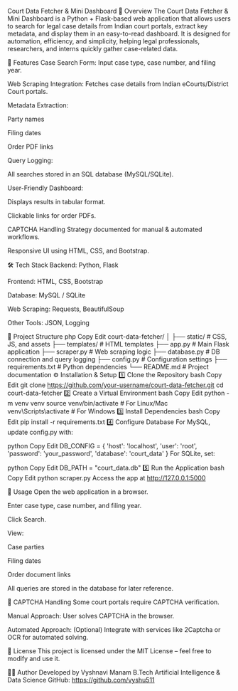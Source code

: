 Court Data Fetcher & Mini Dashboard
📌 Overview
The Court Data Fetcher & Mini Dashboard is a Python + Flask-based web application that allows users to search for legal case details from Indian court portals, extract key metadata, and display them in an easy-to-read dashboard.
It is designed for automation, efficiency, and simplicity, helping legal professionals, researchers, and interns quickly gather case-related data.

🚀 Features
Case Search Form: Input case type, case number, and filing year.

Web Scraping Integration: Fetches case details from Indian eCourts/District Court portals.

Metadata Extraction:

Party names

Filing dates

Order PDF links

Query Logging:

All searches stored in an SQL database (MySQL/SQLite).

User-Friendly Dashboard:

Displays results in tabular format.

Clickable links for order PDFs.

CAPTCHA Handling Strategy documented for manual & automated workflows.

Responsive UI using HTML, CSS, and Bootstrap.

🛠️ Tech Stack
Backend: Python, Flask

Frontend: HTML, CSS, Bootstrap

Database: MySQL / SQLite

Web Scraping: Requests, BeautifulSoup

Other Tools: JSON, Logging

📂 Project Structure
php
Copy
Edit
court-data-fetcher/
│
├── static/                # CSS, JS, and assets
├── templates/             # HTML templates
├── app.py                  # Main Flask application
├── scraper.py              # Web scraping logic
├── database.py             # DB connection and query logging
├── config.py               # Configuration settings
├── requirements.txt        # Python dependencies
└── README.md               # Project documentation
⚙️ Installation & Setup
1️⃣ Clone the Repository
bash
Copy
Edit
git clone https://github.com/your-username/court-data-fetcher.git
cd court-data-fetcher
2️⃣ Create a Virtual Environment
bash
Copy
Edit
python -m venv venv
source venv/bin/activate   # For Linux/Mac
venv\Scripts\activate      # For Windows
3️⃣ Install Dependencies
bash
Copy
Edit
pip install -r requirements.txt
4️⃣ Configure Database
For MySQL, update config.py with:

python
Copy
Edit
DB_CONFIG = {
    'host': 'localhost',
    'user': 'root',
    'password': 'your_password',
    'database': 'court_data'
}
For SQLite, set:

python
Copy
Edit
DB_PATH = "court_data.db"
5️⃣ Run the Application
bash
Copy
Edit
python scraper.py
Access the app at http://127.0.0.1:5000

📖 Usage
Open the web application in a browser.

Enter case type, case number, and filing year.

Click Search.

View:

Case parties

Filing dates

Order document links

All queries are stored in the database for later reference.

🧠 CAPTCHA Handling
Some court portals require CAPTCHA verification.

Manual Approach: User solves CAPTCHA in the browser.

Automated Approach: (Optional) Integrate with services like 2Captcha or OCR for automated solving.

📜 License
This project is licensed under the MIT License – feel free to modify and use it.

👨‍💻 Author
Developed by Vyshnavi Manam
B.Tech Artificial Intelligence & Data Science
GitHub: https://github.com/vyshu511

